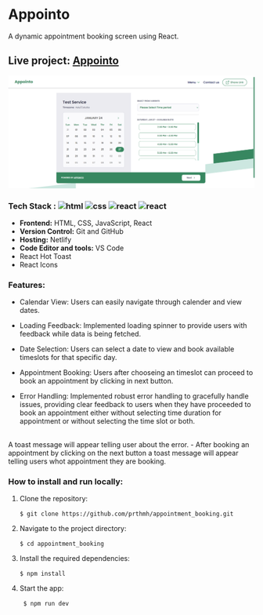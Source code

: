 # Appointo

A dynamic appointment booking screen using React.
## Live project: [Appointo](https://appointment-booking-screen.netlify.app/)

![Page image](./assets/appointo.png)
### Tech Stack : <img src="https://cdn.worldvectorlogo.com/logos/html-1.svg" width="25" height="25" alt="html" /> <img src="https://cdn.worldvectorlogo.com/logos/css-3.svg" width="25" height="25" alt="css" /> <img src="https://cdn.worldvectorlogo.com/logos/logo-javascript.svg" width="25" height="25" alt="react" /> <img src="https://cdn.worldvectorlogo.com/logos/react-2.svg" width="25" height="25" alt="react" />

- **Frontend:** HTML, CSS, JavaScript, React
- **Version Control:** Git and GitHub
- **Hosting:** Netlify
- **Code Editor and tools:** VS Code
- React Hot Toast
- React Icons

### Features:
 - Calendar View: Users can easily navigate through calender and view dates.

- Loading Feedback: Implemented loading spinner to provide users with feedback while data is being fetched.

- Date Selection: Users can select a date to view and book available timeslots for that specific day.

- Appointment Booking: Users after chooseing an timeslot can  proceed to book an appointment by clicking in next button.

- Error Handling: Implemented robust error handling to gracefully handle issues, providing clear feedback to users when they have proceeded to book an appointment either without selecting time duration for appointment or without selecting the time slot or both. 
<br/>
A toast message will appear telling user about the error.
- After booking an appointment by clicking on the next button a toast message will appear telling users whot appointment they are booking.

### How to install and run locally:
1. Clone the repository:
   ```
   $ git clone https://github.com/prthmh/appointment_booking.git
   ```
2. Navigate to the project directory:
   ```
   $ cd appointment_booking
   ```
3. Install the required dependencies:
   ```
   $ npm install
   ```
4. Start the app:
   ```
    $ npm run dev
   ```